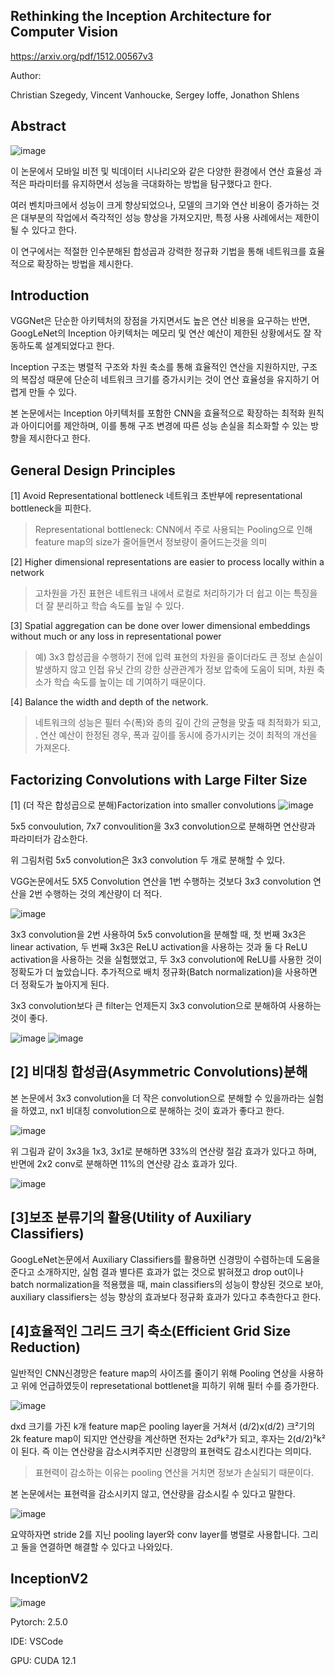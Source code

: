 ## Rethinking the Inception Architecture for Computer Vision
https://arxiv.org/pdf/1512.00567v3
<p>Author:</p>
Christian Szegedy, Vincent Vanhoucke, Sergey Ioffe, Jonathon Shlens

## Abstract
![image](https://github.com/user-attachments/assets/6cd37233-d0a3-497a-9ebb-f895e1f62b7b)
<p>이 논문에서 모바일 비전 및 빅데이터 시나리오와 같은 다양한 환경에서 연산 효율성 과 적은 파라미터를 유지하면서 성능을 극대화하는 방법을 탐구했다고 한다.</p>
<p>여러 벤치마크에서 성능이 크게 향상되었으나, 모델의 크기와 연산 비용이 증가하는 것은 대부분의 작업에서 즉각적인 성능 향상을 가져오지만, 특정 사용 사례에서는 제한이 될 수 있다고 한다.</p>
<p>이 연구에서는 적절한 인수분해된 합성곱과 강력한 정규화 기법을 통해 네트워크를 효율적으로 확장하는 방법을 제시한다.</p>

## Introduction
<p>VGGNet은 단순한 아키텍처의 장점을 가지면서도 높은 연산 비용을 요구하는 반면, GoogLeNet의 Inception 아키텍처는 메모리 및 연산 예산이 제한된 상황에서도 잘 작동하도록 설계되었다고 한다.</p>
<p>Inception 구조는 병렬적 구조와 차원 축소를 통해 효율적인 연산을 지원하지만, 구조의 복잡성 때문에 단순히 네트워크 크기를 증가시키는 것이 연산 효율성을 유지하기 어렵게 만들 수 있다.</p>
<p>본 논문에서는 Inception 아키텍처를 포함한 CNN을 효율적으로 확장하는 최적화 원칙과 아이디어를 제안하며, 이를 통해 구조 변경에 따른 성능 손실을 최소화할 수 있는 방향을 제시한다고 한다.</p>

## General Design Principles
[1] Avoid Representational bottleneck
네트워크 초반부에 representational bottleneck을 피한다.
>Representational bottleneck: CNN에서 주로 사용되는 Pooling으로 인해 feature map의 size가 줄어들면서 정보량이 줄어드는것을 의미

[2] Higher dimensional representations are easier to process locally within a network
>고차원을 가진 표현은 네트워크 내에서 로컬로 처리하기가 더 쉽고 이는 특징을 더 잘 분리하고 학습 속도를 높일 수 있다.

[3] Spatial aggregation can be done over lower dimensional embeddings without much or any loss in representational power
>예) 3x3 합성곱을 수행하기 전에 입력 표현의 차원을 줄이더라도 큰 정보 손실이 발생하지 않고 인접 유닛 간의 강한 상관관계가 정보 압축에 도움이 되며, 차원 축소가 학습 속도를 높이는 데 기여하기 때문이다.

[4] Balance the width and depth of the network.
>네트워크의 성능은 필터 수(폭)와 층의 깊이 간의 균형을 맞출 때 최적화가 되고, . 연산 예산이 한정된 경우, 폭과 깊이를 동시에 증가시키는 것이 최적의 개선을 가져온다.

## Factorizing Convolutions with Large Filter Size
[1] (더 작은 합성곱으로 분해)Factorization into smaller convolutions
![image](https://github.com/user-attachments/assets/9d745c4a-aa57-404f-8f16-d2ae6d895d03)

<p>5x5 convoulution, 7x7 convoulition을 3x3 convolution으로 분해하면 연산량과 파라미터가 감소한다.</p>
<p>위 그림처럼 5x5 convolution은 3x3 convolution 두 개로 분해할 수 있다.

VGG논문에서도 5X5 Convolution 연산을 1번 수행하는 것보다 3x3 convolution 연산을 2번 수행하는 것의 계산량이 더 적다.</p>
![image](https://github.com/user-attachments/assets/8275062b-eec2-41e2-82bc-3b9abb45e0f2)
<p>3x3 convolution을 2번 사용하여 5x5 convolution을 분해할 때, 첫 번째 3x3은 linear activation, 두 번째 3x3은 ReLU activation을 사용하는 것과 둘 다 ReLU activation을 사용하는 것을 실험했었고, 두 3x3 convolution에 ReLU를 사용한 것이 정확도가 더 높았습니다. 추가적으로 배치 정규화(Batch normalization)을 사용하면 더 정확도가 높아지게 된다.</p>
<p>3x3 convolution보다 큰 filter는 언제든지 3x3 convolution으로 분해하여 사용하는 것이 좋다.</p>

![image](https://github.com/user-attachments/assets/96afc734-ae91-4e19-82df-fffb054a5de9)
![image](https://github.com/user-attachments/assets/49608295-9969-4a44-9c56-9da7f42f7d2d)

## [2] 비대칭 합성곱(Asymmetric Convolutions)분해
<p>본 논문에서 3x3 convolution을 더 작은 convolution으로 분해할 수 있을까라는 실험을 하였고, nx1 비대칭 convolution으로 분해하는 것이 효과가 좋다고 한다.</p>

![image](https://github.com/user-attachments/assets/a04829e5-ab42-42bd-92c8-26533ec78086)
<p>위 그림과 같이 3x3을 1x3, 3x1로 분해하면 33%의 연산량 절감 효과가 있다고 하며, 반면에 2x2 conv로 분해하면 11%의 연산량 감소 효과가 있다.</p>

![image](https://github.com/user-attachments/assets/01678382-e7f8-4260-9018-6789cd70cfd5)

## [3]보조 분류기의 활용(Utility of Auxiliary Classifiers)
<p>GoogLeNet논문에서 Auxiliary Classifiers를 활용하면 신경망이 수렴하는데 도움을 준다고 소개하지만, 실험 결과 별다른 효과가 없는 것으로 밝혀졌고 drop out이나 batch normalization을 적용했을 때, main classifiers의 성능이 향상된 것으로 보아, auxiliary classifiers는 성능 향상의 효과보다 정규화 효과가 있다고 추측한다고 한다.</p>

## [4]효율적인 그리드 크기 축소(Efficient Grid Size Reduction)
<p>일반적인 CNN신경망은 feature map의 사이즈를 줄이기 위해 Pooling 연상을 사용하고 위에 언급하였듯이 represetational bottlenet을 피하기 위해 필터 수를 증가한다.</p>

![image](https://github.com/user-attachments/assets/0d21140f-f057-480b-8303-cbb68fe825fd)

dxd 크기를 가진 k개 feature map은 pooling layer을 거쳐서 (d/2)x(d/2) 크²기의 2k feature map이 되지만 연산량을 계산하면 전자는 2d²k²가 되고, 후자는 2(d/2)²k²이 된다. 즉 이는 연산량을 감소시켜주지만 신경망의 표현력도 감소시킨다는 의미다.

>표현력이 감소하는 이유는 pooling 연산을 거치면 정보가 손실되기 때문이다.

<p>본 논문에서는 표현력을 감소시키지 않고, 연산량을 감소시킬 수 있다고 말한다.</p>

![image](https://github.com/user-attachments/assets/d1134bc9-d04f-4934-aaf1-1b947332e304)

<p>요약하자면 stride 2를 지닌 pooling layer와 conv layer를 병렬로 사용합니다. 그리고 둘을 연결하면 해결할 수 있다고 나와있다.</p>

## InceptionV2
![image](https://github.com/user-attachments/assets/deae60da-ed75-4171-9607-25460e018b69)

<p>Pytorch: 2.5.0</p>
<p>IDE: VSCode</p>
<p>GPU: CUDA 12.1</p>

